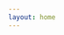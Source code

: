 ```yaml
---
layout: home
---
```


<script setup lang="ts">
import ReplMain from './components/ReplMain.vue';
</script>

<ReplMain/>
